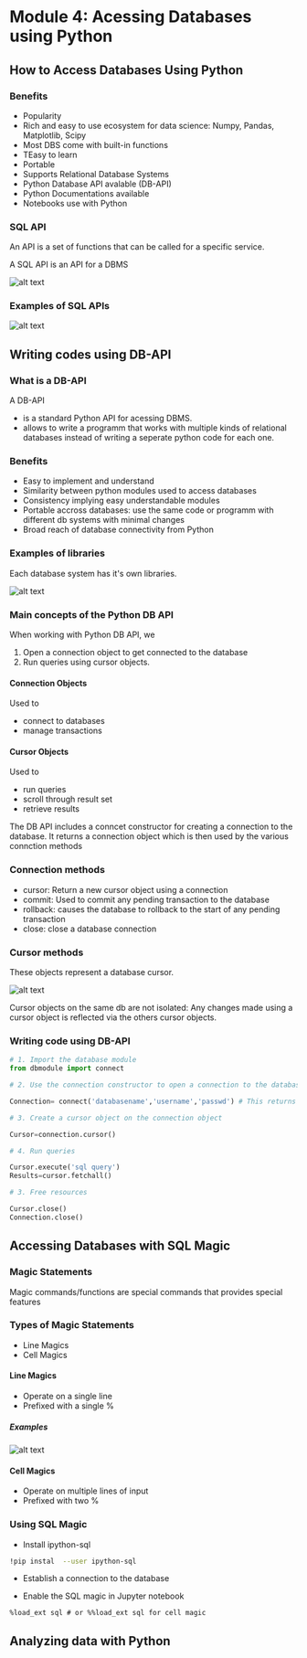# Module 4: Acessing Databases using Python

## How to Access Databases Using Python

### Benefits

- Popularity
- Rich and easy to use ecosystem for data science: Numpy, Pandas, Matplotlib, Scipy
- Most DBS come with built-in functions
- TEasy to learn
- Portable 
- Supports Relational Database Systems
- Python Database API avalable (DB-API)
- Python Documentations available
- Notebooks use with Python

###  SQL API

An API is a set of functions that can be called for a specific service.

A SQL API is an API for a DBMS

![alt text](image-5.png)

### Examples of SQL APIs

![alt text](image-6.png)

## Writing codes using DB-API

### What is a DB-API
A DB-API 
- is a standard Python API for acessing DBMS.
- allows to write a programm that works with multiple kinds of relational databases instead of writing a seperate python code for each one. 

### Benefits

- Easy to implement and understand
- Similarity between python modules used to access databases
- Consistency implying easy understandable modules
- Portable accross databases: use the same code or programm with different db systems with minimal changes
- Broad reach of database connectivity from Python


### Examples of libraries
Each database system has it's own libraries.

![alt text](image-7.png)

### Main concepts of the Python DB API

When working with Python DB API, we
1. Open a connection object to get connected to the database
2. Run queries using cursor objects.

#### Connection Objects

Used to 
- connect to databases
- manage transactions

#### Cursor Objects

Used to 
- run queries
- scroll through result set
- retrieve results

The DB API includes a conncet constructor for creating a connection to the database. It returns a connection object which is then used by the various connction methods

### Connection methods

- cursor: Return a new cursor object using a connection
- commit: Used to commit any pending transaction to the database
- rollback: causes the database to rollback to the start of any pending transaction
- close: close a database connection

### Cursor methods

These objects represent a database cursor.

![alt text](image-8.png)

Cursor objects on the same db are not isolated: Any changes made using a cursor object is reflected via the others cursor objects.

### Writing code using DB-API

```python
# 1. Import the database module
from dbmodule import connect

# 2. Use the connection constructor to open a connection to the database and create a connection object

Connection= connect('databasename','username','passwd') # This returns a connection object

# 3. Create a cursor object on the connection object

Cursor=connection.cursor()

# 4. Run queries

Cursor.execute('sql query')
Results=cursor.fetchall()

# 3. Free resources

Cursor.close()
Connection.close()
```

## Accessing Databases with SQL Magic

### Magic Statements

Magic commands/functions are special commands that provides special features

### Types of Magic Statements

- Line Magics
- Cell Magics

#### Line Magics

- Operate on a single line
- Prefixed with a single %

##### Examples

![alt text](image-9.png)

#### Cell Magics

- Operate on multiple lines of input
- Prefixed with two %

### Using SQL Magic

- Install ipython-sql

```bash
!pip instal  --user ipython-sql
```
- Establish a connection to the database

- Enable the SQL magic in Jupyter notebook

```
%load_ext sql # or %%load_ext sql for cell magic
```

## Analyzing data with Python





